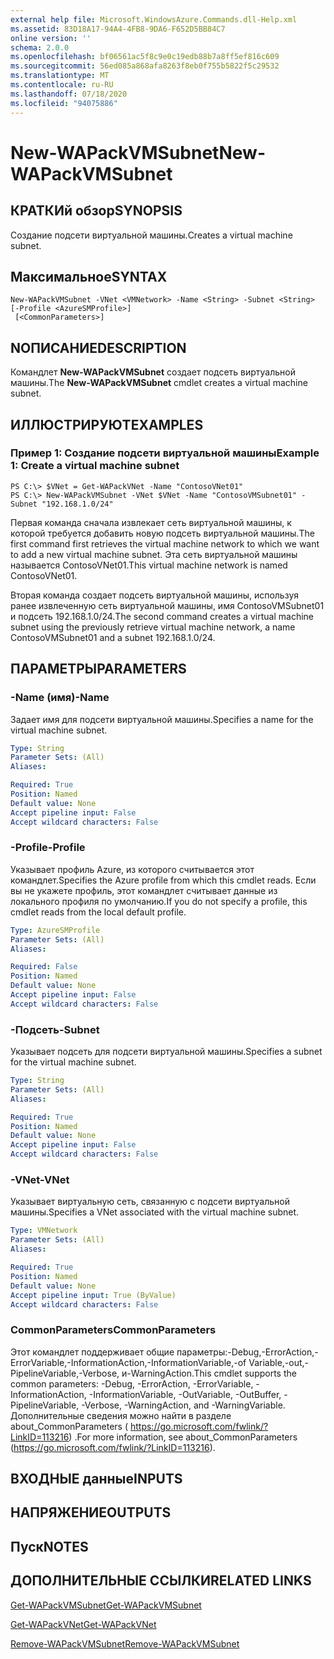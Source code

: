 ```yaml
---
external help file: Microsoft.WindowsAzure.Commands.dll-Help.xml
ms.assetid: 83D18A17-94A4-4FB8-9DA6-F652D5BB84C7
online version: ''
schema: 2.0.0
ms.openlocfilehash: bf06561ac5f8c9e0c19edb88b7a8ff5ef816c609
ms.sourcegitcommit: 56ed085a868afa8263f8eb0f755b5822f5c29532
ms.translationtype: MT
ms.contentlocale: ru-RU
ms.lasthandoff: 07/18/2020
ms.locfileid: "94075886"
---
```

# <span data-ttu-id="c63eb-101">New-WAPackVMSubnet</span><span class="sxs-lookup"><span data-stu-id="c63eb-101">New-WAPackVMSubnet</span></span>

## <span data-ttu-id="c63eb-102">КРАТКИй обзор</span><span class="sxs-lookup"><span data-stu-id="c63eb-102">SYNOPSIS</span></span>
<span data-ttu-id="c63eb-103">Создание подсети виртуальной машины.</span><span class="sxs-lookup"><span data-stu-id="c63eb-103">Creates a virtual machine subnet.</span></span>

## <span data-ttu-id="c63eb-104">Максимальное</span><span class="sxs-lookup"><span data-stu-id="c63eb-104">SYNTAX</span></span>

```
New-WAPackVMSubnet -VNet <VMNetwork> -Name <String> -Subnet <String> [-Profile <AzureSMProfile>]
 [<CommonParameters>]
```

## <span data-ttu-id="c63eb-105">NОПИСАНИЕ</span><span class="sxs-lookup"><span data-stu-id="c63eb-105">DESCRIPTION</span></span>
<span data-ttu-id="c63eb-106">Командлет **New-WAPackVMSubnet** создает подсеть виртуальной машины.</span><span class="sxs-lookup"><span data-stu-id="c63eb-106">The **New-WAPackVMSubnet** cmdlet creates a virtual machine subnet.</span></span>

## <span data-ttu-id="c63eb-107">ИЛЛЮСТРИРУЮТ</span><span class="sxs-lookup"><span data-stu-id="c63eb-107">EXAMPLES</span></span>

### <span data-ttu-id="c63eb-108">Пример 1: Создание подсети виртуальной машины</span><span class="sxs-lookup"><span data-stu-id="c63eb-108">Example 1: Create a virtual machine subnet</span></span>
```
PS C:\> $VNet = Get-WAPackVNet -Name "ContosoVNet01"
PS C:\> New-WAPackVMSubnet -VNet $VNet -Name "ContosoVMSubnet01" -Subnet "192.168.1.0/24"
```

<span data-ttu-id="c63eb-109">Первая команда сначала извлекает сеть виртуальной машины, к которой требуется добавить новую подсеть виртуальной машины.</span><span class="sxs-lookup"><span data-stu-id="c63eb-109">The first command first retrieves the virtual machine network to which we want to add a new virtual machine subnet.</span></span>
<span data-ttu-id="c63eb-110">Эта сеть виртуальной машины называется ContosoVNet01.</span><span class="sxs-lookup"><span data-stu-id="c63eb-110">This virtual machine network is named ContosoVNet01.</span></span>

<span data-ttu-id="c63eb-111">Вторая команда создает подсеть виртуальной машины, используя ранее извлеченную сеть виртуальной машины, имя ContosoVMSubnet01 и подсеть 192.168.1.0/24.</span><span class="sxs-lookup"><span data-stu-id="c63eb-111">The second command creates a virtual machine subnet using the previously retrieve virtual machine network, a name ContosoVMSubnet01 and a subnet 192.168.1.0/24.</span></span>

## <span data-ttu-id="c63eb-112">ПАРАМЕТРЫ</span><span class="sxs-lookup"><span data-stu-id="c63eb-112">PARAMETERS</span></span>

### <span data-ttu-id="c63eb-113">-Name (имя)</span><span class="sxs-lookup"><span data-stu-id="c63eb-113">-Name</span></span>
<span data-ttu-id="c63eb-114">Задает имя для подсети виртуальной машины.</span><span class="sxs-lookup"><span data-stu-id="c63eb-114">Specifies a name for the virtual machine subnet.</span></span>

```yaml
Type: String
Parameter Sets: (All)
Aliases: 

Required: True
Position: Named
Default value: None
Accept pipeline input: False
Accept wildcard characters: False
```

### <span data-ttu-id="c63eb-115">-Profile</span><span class="sxs-lookup"><span data-stu-id="c63eb-115">-Profile</span></span>
<span data-ttu-id="c63eb-116">Указывает профиль Azure, из которого считывается этот командлет.</span><span class="sxs-lookup"><span data-stu-id="c63eb-116">Specifies the Azure profile from which this cmdlet reads.</span></span>
<span data-ttu-id="c63eb-117">Если вы не укажете профиль, этот командлет считывает данные из локального профиля по умолчанию.</span><span class="sxs-lookup"><span data-stu-id="c63eb-117">If you do not specify a profile, this cmdlet reads from the local default profile.</span></span>

```yaml
Type: AzureSMProfile
Parameter Sets: (All)
Aliases: 

Required: False
Position: Named
Default value: None
Accept pipeline input: False
Accept wildcard characters: False
```

### <span data-ttu-id="c63eb-118">-Подсеть</span><span class="sxs-lookup"><span data-stu-id="c63eb-118">-Subnet</span></span>
<span data-ttu-id="c63eb-119">Указывает подсеть для подсети виртуальной машины.</span><span class="sxs-lookup"><span data-stu-id="c63eb-119">Specifies a subnet for the virtual machine subnet.</span></span>

```yaml
Type: String
Parameter Sets: (All)
Aliases: 

Required: True
Position: Named
Default value: None
Accept pipeline input: False
Accept wildcard characters: False
```

### <span data-ttu-id="c63eb-120">-VNet</span><span class="sxs-lookup"><span data-stu-id="c63eb-120">-VNet</span></span>
<span data-ttu-id="c63eb-121">Указывает виртуальную сеть, связанную с подсети виртуальной машины.</span><span class="sxs-lookup"><span data-stu-id="c63eb-121">Specifies a VNet associated with the virtual machine subnet.</span></span>

```yaml
Type: VMNetwork
Parameter Sets: (All)
Aliases: 

Required: True
Position: Named
Default value: None
Accept pipeline input: True (ByValue)
Accept wildcard characters: False
```

### <span data-ttu-id="c63eb-122">CommonParameters</span><span class="sxs-lookup"><span data-stu-id="c63eb-122">CommonParameters</span></span>
<span data-ttu-id="c63eb-123">Этот командлет поддерживает общие параметры:-Debug,-ErrorAction,-ErrorVariable,-InformationAction,-InformationVariable,-of Variable,-out,-PipelineVariable,-Verbose, и-WarningAction.</span><span class="sxs-lookup"><span data-stu-id="c63eb-123">This cmdlet supports the common parameters: -Debug, -ErrorAction, -ErrorVariable, -InformationAction, -InformationVariable, -OutVariable, -OutBuffer, -PipelineVariable, -Verbose, -WarningAction, and -WarningVariable.</span></span> <span data-ttu-id="c63eb-124">Дополнительные сведения можно найти в разделе about_CommonParameters ( https://go.microsoft.com/fwlink/?LinkID=113216) .</span><span class="sxs-lookup"><span data-stu-id="c63eb-124">For more information, see about_CommonParameters (https://go.microsoft.com/fwlink/?LinkID=113216).</span></span>

## <span data-ttu-id="c63eb-125">ВХОДНЫЕ данные</span><span class="sxs-lookup"><span data-stu-id="c63eb-125">INPUTS</span></span>

## <span data-ttu-id="c63eb-126">НАПРЯЖЕНИЕ</span><span class="sxs-lookup"><span data-stu-id="c63eb-126">OUTPUTS</span></span>

## <span data-ttu-id="c63eb-127">Пуск</span><span class="sxs-lookup"><span data-stu-id="c63eb-127">NOTES</span></span>

## <span data-ttu-id="c63eb-128">ДОПОЛНИТЕЛЬНЫЕ ССЫЛКИ</span><span class="sxs-lookup"><span data-stu-id="c63eb-128">RELATED LINKS</span></span>

[<span data-ttu-id="c63eb-129">Get-WAPackVMSubnet</span><span class="sxs-lookup"><span data-stu-id="c63eb-129">Get-WAPackVMSubnet</span></span>](./Get-WAPackVMSubnet.md)

[<span data-ttu-id="c63eb-130">Get-WAPackVNet</span><span class="sxs-lookup"><span data-stu-id="c63eb-130">Get-WAPackVNet</span></span>](./Get-WAPackVNet.md)

[<span data-ttu-id="c63eb-131">Remove-WAPackVMSubnet</span><span class="sxs-lookup"><span data-stu-id="c63eb-131">Remove-WAPackVMSubnet</span></span>](./Remove-WAPackVMSubnet.md)


